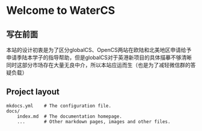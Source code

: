 # Welcome to WaterCS

## 写在前面
本站的设计初衷是为了区分globalCS、OpenCS两站在欧陆和北美地区申请给予申请季陆本学子的指导帮助，但是globalCS对于英港新项目的具体描摹不够清晰
同时这部分市场存在大量无良中介，所以本站应运而生（也是为了减轻微信群的答疑负载）

## Project layout

    mkdocs.yml    # The configuration file.
    docs/
        index.md  # The documentation homepage.
        ...       # Other markdown pages, images and other files.

